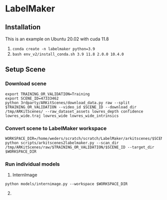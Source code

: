 # LabelMaker

## Installation

This is an example on Ubuntu 20.02 with cuda 11.8

1. ```conda create -n labelmaker python=3.9```
4. ```bash env_v2/install_conda.sh 3.9 11.8 2.0.0 10.4.0```

## Setup Scene

### Download scene

```
export TRAINING_OR_VALIDATION=Training
export SCENE_ID=47333462
python 3rdparty/ARKitScenes/download_data.py raw --split $TRAINING_OR_VALIDATION --video_id $SCENE_ID --download_dir /tmp/ARKitScenes/ --raw_dataset_assets lowres_depth confidence lowres_wide.traj lowres_wide lowres_wide_intrinsics
```

### Convert scene to LabelMaker workspace

```
WORKSPACE_DIR=/home/weders/scratch/scratch/LabelMaker/arkitscenes/$SCENE_ID
python scripts/arkitscenes2labelmaker.py --scan_dir /tmp/ARKitScenes/raw/$TRAINING_OR_VALIDATION/$SCENE_ID --target_dir $WORKSPACE_DIR
```

### Run individual models

1. InternImage

```
python models/internimage.py --workspace $WORKSPACE_DIR
```

2. 
